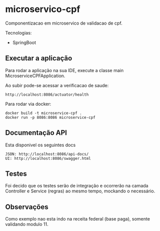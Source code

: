 # microservico-cpf

Componentizacao em microservico de validacao de cpf.

Tecnologias:

* SpringBoot

## Executar a aplicação

Para rodar a aplicação na sua IDE, execute a classe main MicroserviceCPFApplication.

Ao subir pode-se acessar a verificacao de saude:

```
http://localhost:8086/actuator/health
```

Para rodar via docker:

```
docker build -t microservice-cpf .
docker run -p 8086:8086 microservice-cpf
```

## Documentação API

Esta disponivel os seguintes docs

```
JSON: http://localhost:8086/api-docs/
UI: http://localhost:8086/swagger.html
```

## Testes

Foi decido que os testes serão de integração e ocorrerão na camada Controller e Service (regras) ao mesmo tempo, mockando o necessário.

## Observações

Como exemplo nao esta indo na receita federal (base paga), somente validando modulo 11.
